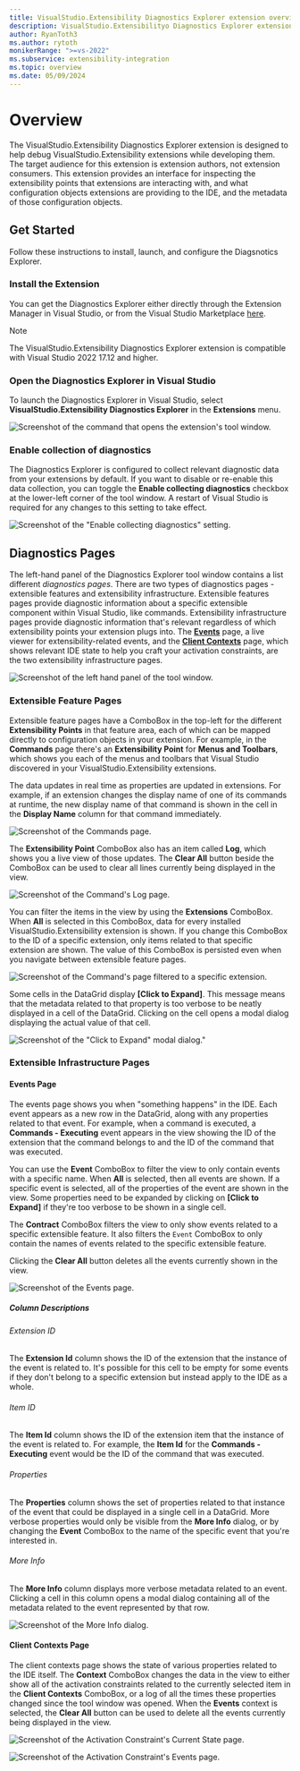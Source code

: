 ```yaml
---
title: VisualStudio.Extensibility Diagnostics Explorer extension overview
description: VisualStudio.Extensibilityo Diagnostics Explorer extension
author: RyanToth3
ms.author: rytoth
monikerRange: ">=vs-2022"
ms.subservice: extensibility-integration
ms.topic: overview
ms.date: 05/09/2024
---
```


# Overview

The VisualStudio.Extensibility Diagnostics Explorer extension is designed to help debug VisualStudio.Extensibility extensions while developing them. The target audience for this extension is extension authors, not extension consumers. This extension provides an interface for inspecting the extensibility points that extensions are interacting with, and what configuration objects extensions are providing to the IDE, and the metadata of those configuration objects.

## Get Started

Follow these instructions to install, launch, and configure the Diagsnotics Explorer.

### Install the Extension

You can get the Diagnostics Explorer either directly through the Extension Manager in Visual Studio, or from the Visual Studio Marketplace [here](https://aka.ms/VisualStudio.Extensibility/DiagnosticsExplorer).

> [!NOTE]
> The VisualStudio.Extensibility Diagnostics Explorer extension is compatible with Visual Studio 2022 17.12 and higher.

### Open the Diagnostics Explorer in Visual Studio

To launch the Diagnostics Explorer in Visual Studio, select **VisualStudio.Extensibility Diagnostics Explorer** in the **Extensions** menu.

![Screenshot of the command that opens the extension's tool window.](./media/image-1.png)

### Enable collection of diagnostics

The Diagnostics Explorer is configured to collect relevant diagnostic data from your extensions by default. If you want to disable or re-enable this data collection, you can toggle the **Enable collecting diagnostics** checkbox at the lower-left corner of the tool window. A restart of Visual Studio is required for any changes to this setting to take effect.

![Screenshot of the "Enable collecting diagnostics" setting.](./media/image-11.png)

## Diagnostics Pages

The left-hand panel of the Diagnostics Explorer tool window contains a list different *diagnostics pages*. There are two types of diagnostics pages - extensible features and extensibility infrastructure. Extensible features pages provide diagnostic information about a specific extensible component within Visual Studio, like commands. Extensibility infrastructure pages provide diagnostic information that's relevant regardless of which extensibility points your extension plugs into. The [**Events**](#events-page) page, a live viewer for extensibility-related events, and the [**Client Contexts**](#client-contexts-page) page, which shows relevant IDE state to help you craft your activation constraints, are the two extensibility infrastructure pages.

![Screenshot of the left hand panel of the tool window.](./media/image-2.png)

### Extensible Feature Pages

Extensible feature pages have a ComboBox in the top-left for the different **Extensibility Points** in that feature area, each of which can be mapped directly to configuration objects in your extension. For example, in the **Commands** page there's an **Extensibility Point** for **Menus and Toolbars**, which shows you each of the menus and toolbars that Visual Studio discovered in your VisualStudio.Extensibility extensions.

The data updates in real time as properties are updated in extensions. For example, if an extension changes the display name of one of its commands at runtime, the new display name of that command is shown in the cell in the **Display Name** column for that command immediately.

![Screenshot of the Commands page.](./media/image-3.png)

The **Extensibility Point** ComboBox also has an item called **Log**, which shows you a live view of those updates. The **Clear All** button beside the ComboBox can be used to clear all lines currently being displayed in the view.

![Screenshot of the Command's Log page.](./media/image-4.png)

You can filter the items in the view by using the **Extensions** ComboBox. When **All** is selected in this ComboBox, data for every installed VisualStudio.Extensibility extension is shown. If you change this ComboBox to the ID of a specific extension, only items related to that specific extension are shown. The value of this ComboBox is persisted even when you navigate between extensible feature pages.

![Screenshot of the Command's page filtered to a specific extension.](./media/image-5.png)

Some cells in the DataGrid display **[Click to Expand]**. This message means that the metadata related to that property is too verbose to be neatly displayed in a cell of the DataGrid. Clicking on the cell opens a modal dialog displaying the actual value of that cell.

![Screenshot of the "Click to Expand" modal dialog."](./media/image-6.png)

### Extensible Infrastructure Pages

#### Events Page

The events page shows you when "something happens" in the IDE. Each event appears as a new row in the DataGrid, along with any properties related to that event. For example, when a command is executed, a **Commands - Executing** event appears in the view showing the ID of the extension that the command belongs to and the ID of the command that was executed.

You can use the **Event** ComboBox to filter the view to only contain events with a specific name. When **All** is selected, then all events are shown. If a specific event is selected, all of the properties of the event are shown in the view. Some properties need to be expanded by clicking on **[Click to Expand]** if they're too verbose to be shown in a single cell.

The **Contract** ComboBox filters the view to only show events related to a specific extensible feature. It also filters the `Event` ComboBox to only contain the names of events related to the specific extensible feature.

Clicking the **Clear All** button deletes all the events currently shown in the view.

![Screenshot of the Events page.](./media/image-7.png)

##### Column Descriptions

###### Extension ID

The **Extension Id** column shows the ID of the extension that the instance of the event is related to. It's possible for this cell to be empty for some events if they don't belong to a specific extension but instead apply to the IDE as a whole.

###### Item ID

The **Item Id** column shows the ID of the extension item that the instance of the event is related to. For example, the **Item Id** for the **Commands - Executing** event would be the ID of the command that was executed.

###### Properties

The **Properties** column shows the set of properties related to that instance of the event that could be displayed in a single cell in a DataGrid. More verbose properties would only be visible from the **More Info** dialog, or by changing the **Event** ComboBox to the name of the specific event that you're interested in.

###### More Info

The **More Info** column displays more verbose metadata related to an event. Clicking a cell in this column opens a modal dialog containing all of the metadata related to the event represented by that row.

![Screenshot of the More Info dialog.](./media/image-8.png)

#### Client Contexts Page

The client contexts page shows the state of various properties related to the IDE itself. The **Context** ComboBox changes the data in the view to either show all of the activation constraints related to the currently selected item in the **Client Contexts** ComboBox, or a log of all the times these properties changed since the tool window was opened. When the **Events** context is selected, the **Clear All** button can be used to delete all the events currently being displayed in the view.

![Screenshot of the Activation Constraint's Current State page.](./media/image-9.png)

![Screenshot of the Activation Constraint's Events page.](./media/image-10.png)
